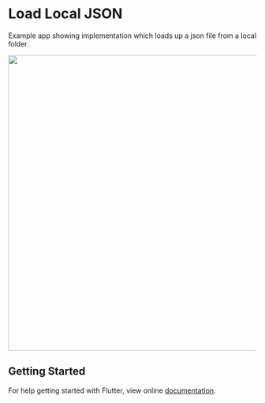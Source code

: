 # Load Local JSON

Example app showing implementation which loads up a json file from a local folder.

<img src="demo_img.gif" height="600em" />


## Getting Started

For help getting started with Flutter, view online [documentation](http://flutter.io/).